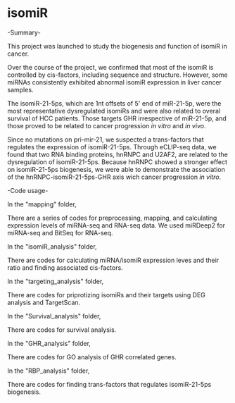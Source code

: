 # isomiR

-Summary-


This project was launched to study the biogenesis and function of isomiR in cancer.

Over the course of the project, we confirmed that most of the isomiR is controlled by cis-factors, including sequence and structure. 
However, some miRNAs consistently exhibited abnormal isomiR expression in liver cancer samples.

The isomiR-21-5ps, which are 1nt offsets of 5' end of miR-21-5p, were the most representative dysregulated isomiRs and were also related to overal survival of HCC patients.
Those targets GHR irrespective of miR-21-5p, and those proved to be related to cancer progression _in vitro_ and _in vivo_.

Since no mutations on pri-mir-21, we suspected a trans-factors that regulates the expression of isomiR-21-5ps.
Through eCLIP-seq data, we found that two RNA binding proteins, hnRNPC and U2AF2, are related to the dysregulation of isomiR-21-5ps. 
Because hnRNPC showed a stronger effect on isomiR-21-5ps biogenesis, we were able to demonstrate the association of the hnRNPC-isomiR-21-5ps-GHR axis wich cancer progression _in vitro_.

-Code usage-


In the "mapping" folder,

  There are a series of codes for preprocessing, mapping, and calculating expression levels of miRNA-seq and RNA-seq data.
  We used miRDeep2 for miRNA-seq and BitSeq for RNA-seq.
  
In the "isomiR_analysis" folder,

  There are codes for calculating miRNA/isomiR expression leves and their ratio and finding associated cis-factors.
 
In the "targeting_analysis" folder,

  There are codes for priprotizing isomiRs and their targets using DEG analysis and TargetScan. 

In the "Survival_analysis" folder,

  There are codes for survival analysis.
  
In the "GHR_analysis" folder,

  There are codes for GO analysis of GHR correlated genes.
  
In the "RBP_analysis" folder,

  There are codes for finding trans-factors that regulates isomiR-21-5ps biogenesis.
